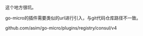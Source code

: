 这个地方很坑。

go-micro的插件需要类似的url进行引入，与git代码仓库路径不一致。

github.com/asim/go-micro/plugins/registry/consul/v4